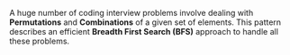 A huge number of coding interview problems involve dealing with **Permutations** and **Combinations** of a given set of elements. This pattern describes an efficient **Breadth First Search (BFS)** approach to handle all these problems.